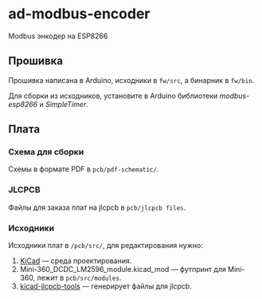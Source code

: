 # ad-modbus-encoder
Modbus энкодер на ESP8266

## Прошивка
Прошивка написана в Arduino, исходники в `fw/src`, а бинарник в `fw/bin`. 

Для сборки из исходников, установите в Arduino библиотеки *modbus-esp8266* и
 *SimpleTimer*.

## Плата
### Схема для сборки
Схемы в формате PDF в `pcb/pdf-schematic/`.

### JLCPCB
Файлы для заказа плат на jlcpcb в `pcb/jlcpcb files`.

### Исходники
Исходники плат в `/pcb/src/`, для редактирования нужно:
1. [KiCad](https://www.kicad.org/) — среда проектирования.
2. Mini-360_DCDC_LM2596_module.kicad_mod — футпринт для Mini-360, лежит в `pcb/src/modules`.
3. [kicad-jlcpcb-tools](https://github.com/Bouni/kicad-jlcpcb-tools) — генерирует файлы для jlcpcb.
